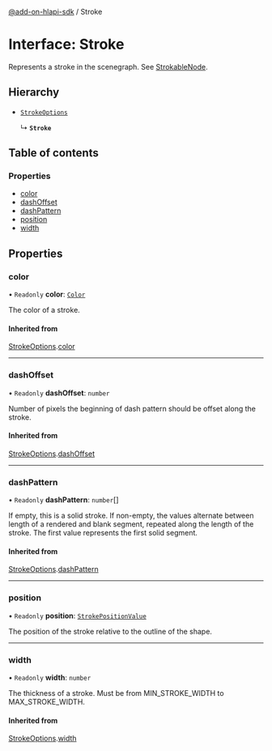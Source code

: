 [@add-on-hlapi-sdk](../overview.md) / Stroke

# Interface: Stroke

Represents a stroke in the scenegraph. See [StrokableNode](../classes/strokable-node.md).

## Hierarchy

- [`StrokeOptions`](stroke-options.md)

  ↳ **`Stroke`**

## Table of contents

### Properties

- [color](stroke.md#color)
- [dashOffset](stroke.md#dashOffset)
- [dashPattern](stroke.md#dashPattern)
- [position](stroke.md#position)
- [width](stroke.md#width)

## Properties

### <a id="color" name="color"></a> color

• `Readonly` **color**: [`Color`](../classes/color.md)

The color of a stroke.

#### Inherited from

[StrokeOptions](stroke-options.md).[color](stroke-options.md#color)

___

### <a id="dashOffset" name="dashOffset"></a> dashOffset

• `Readonly` **dashOffset**: `number`

Number of pixels the beginning of dash pattern should be offset along the stroke.

#### Inherited from

[StrokeOptions](stroke-options.md).[dashOffset](stroke-options.md#dashOffset)

___

### <a id="dashPattern" name="dashPattern"></a> dashPattern

• `Readonly` **dashPattern**: `number`[]

If empty, this is a solid stroke.
If non-empty, the values alternate between length of a rendered and blank segment,
repeated along the length of the stroke. The first value represents the first solid segment.

#### Inherited from

[StrokeOptions](stroke-options.md).[dashPattern](stroke-options.md#dashPattern)

___

### <a id="position" name="position"></a> position

• `Readonly` **position**: [`StrokePositionValue`](../enums/stroke-position-value.md)

The position of the stroke relative to the outline of the shape.

___

### <a id="width" name="width"></a> width

• `Readonly` **width**: `number`

The thickness of a stroke. Must be from MIN_STROKE_WIDTH to MAX_STROKE_WIDTH.

#### Inherited from

[StrokeOptions](stroke-options.md).[width](stroke-options.md#width)
